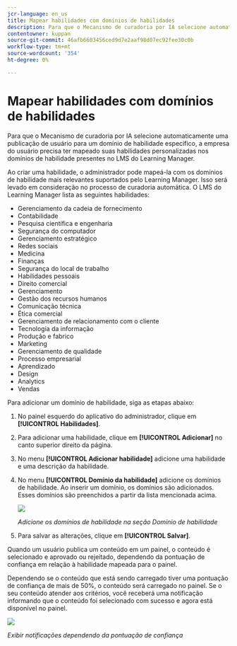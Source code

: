 ```yaml
---
jcr-language: en_us
title: Mapear habilidades com domínios de habilidades
description: Para que o Mecanismo de curadoria por IA selecione automaticamente uma publicação de usuário para um domínio de habilidade específico, a empresa do usuário precisa ter mapeado suas habilidades personalizadas nos domínios de habilidade presentes no LMS do Learning Manager.
contentowner: kuppan
source-git-commit: 46afb6603456ced9d7e2aaf98d07ec92fee30c0b
workflow-type: tm+mt
source-wordcount: '354'
ht-degree: 0%

---
```




# Mapear habilidades com domínios de habilidades

Para que o Mecanismo de curadoria por IA selecione automaticamente uma publicação de usuário para um domínio de habilidade específico, a empresa do usuário precisa ter mapeado suas habilidades personalizadas nos domínios de habilidade presentes no LMS do Learning Manager.

Ao criar uma habilidade, o administrador pode mapeá-la com os domínios de habilidade mais relevantes suportados pelo Learning Manager. Isso será levado em consideração no processo de curadoria automática. O LMS do Learning Manager lista as seguintes habilidades:

* Gerenciamento da cadeia de fornecimento
* Contabilidade
* Pesquisa científica e engenharia
* Segurança do computador
* Gerenciamento estratégico
* Redes sociais
* Medicina
* Finanças
* Segurança do local de trabalho
* Habilidades pessoais
* Direito comercial
* Gerenciamento
* Gestão dos recursos humanos
* Comunicação técnica
* Ética comercial
* Gerenciamento de relacionamento com o cliente
* Tecnologia da informação
* Produção e fabrico
* Marketing
* Gerenciamento de qualidade
* Processo empresarial
* Aprendizado
* Design
* Analytics
* Vendas

Para adicionar um domínio de habilidade, siga as etapas abaixo:

1. No painel esquerdo do aplicativo do administrador, clique em **[!UICONTROL Habilidades]**.
1. Para adicionar uma habilidade, clique em **[!UICONTROL Adicionar]** no canto superior direito da página.
1. No menu **[!UICONTROL Adicionar habilidade]** adicione uma habilidade e uma descrição da habilidade.
1. No menu **[!UICONTROL Domínio da habilidade]** adicione os domínios de habilidade. Ao inserir um domínio, os domínios são adicionados. Esses domínios são preenchidos a partir da lista mencionada acima.

   ![](assets/skill-domain-mapping.png)

   *Adicione os domínios de habilidade na seção Domínio de habilidade*

1. Para salvar as alterações, clique em **[!UICONTROL Salvar]**.

Quando um usuário publica um conteúdo em um painel, o conteúdo é selecionado e aprovado ou rejeitado, dependendo da pontuação de confiança em relação à habilidade mapeada para o painel.

<!--![](assets/content-uploaded.png)-->

Dependendo se o conteúdo que está sendo carregado tiver uma pontuação de confiança de mais de 50%, o conteúdo será carregado no painel. Se o seu conteúdo atender aos critérios, você receberá uma notificação informando que o conteúdo foi selecionado com sucesso e agora está disponível no painel.

![](assets/curation-notification.png)

*Exibir notificações dependendo da pontuação de confiança*

